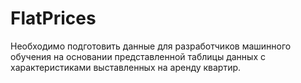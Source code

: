 # FlatPrices

Необходимо подготовить данные для разработчиков машинного обучения на основании представленной таблицы данных с характеристиками выставленных на аренду квартир.
